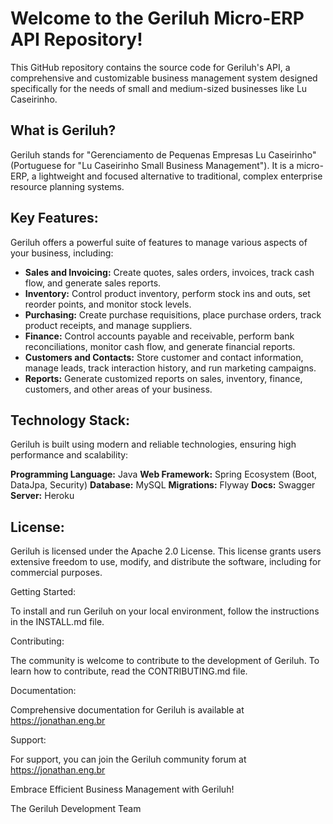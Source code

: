 
# Welcome to the Geriluh Micro-ERP API Repository!

This GitHub repository contains the source code for Geriluh's API, a comprehensive and customizable business management system designed specifically for the needs of small and medium-sized businesses like Lu Caseirinho.

## What is Geriluh?

Geriluh stands for "Gerenciamento de Pequenas Empresas Lu Caseirinho" (Portuguese for "Lu Caseirinho Small Business Management"). It is a micro-ERP, a lightweight and focused alternative to traditional, complex enterprise resource planning systems.

## Key Features:

Geriluh offers a powerful suite of features to manage various aspects of your business, including:

- **Sales and Invoicing:** 
  Create quotes, sales orders, invoices, track cash flow, and generate sales reports.
- **Inventory:**
  Control product inventory, perform stock ins and outs, set reorder points, and monitor stock levels.
- **Purchasing:**
  Create purchase requisitions, place purchase orders, track product receipts, and manage suppliers.
- **Finance:**
  Control accounts payable and receivable, perform bank reconciliations, monitor cash flow, and generate financial reports.
- **Customers and Contacts:**
  Store customer and contact information, manage leads, track interaction history, and run marketing campaigns.
- **Reports:**
  Generate customized reports on sales, inventory, finance, customers, and other areas of your business.

## Technology Stack:

Geriluh is built using modern and reliable technologies, ensuring high performance and scalability:

**Programming Language:** Java
**Web Framework:** Spring Ecosystem (Boot, DataJpa, Security)
**Database:** MySQL
**Migrations:** Flyway
**Docs:** Swagger
**Server:** Heroku

## License:

Geriluh is licensed under the Apache 2.0 License. This license grants users extensive freedom to use, modify, and distribute the software, including for commercial purposes.

Getting Started:

To install and run Geriluh on your local environment, follow the instructions in the INSTALL.md file.

Contributing:

The community is welcome to contribute to the development of Geriluh. To learn how to contribute, read the CONTRIBUTING.md file.

Documentation:

Comprehensive documentation for Geriluh is available at https://jonathan.eng.br

Support:

For support, you can join the Geriluh community forum at https://jonathan.eng.br

Embrace Efficient Business Management with Geriluh!

The Geriluh Development Team
